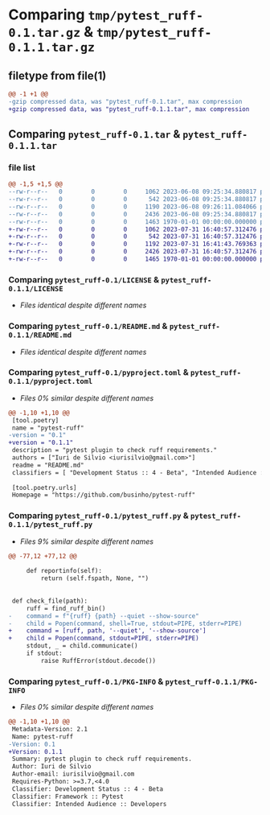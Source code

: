 # Comparing `tmp/pytest_ruff-0.1.tar.gz` & `tmp/pytest_ruff-0.1.1.tar.gz`

## filetype from file(1)

```diff
@@ -1 +1 @@
-gzip compressed data, was "pytest_ruff-0.1.tar", max compression
+gzip compressed data, was "pytest_ruff-0.1.1.tar", max compression
```

## Comparing `pytest_ruff-0.1.tar` & `pytest_ruff-0.1.1.tar`

### file list

```diff
@@ -1,5 +1,5 @@
--rw-r--r--   0        0        0     1062 2023-06-08 09:25:34.880817 pytest_ruff-0.1/LICENSE
--rw-r--r--   0        0        0      542 2023-06-08 09:25:34.880817 pytest_ruff-0.1/README.md
--rw-r--r--   0        0        0     1190 2023-06-08 09:26:11.084066 pytest_ruff-0.1/pyproject.toml
--rw-r--r--   0        0        0     2436 2023-06-08 09:25:34.880817 pytest_ruff-0.1/pytest_ruff.py
--rw-r--r--   0        0        0     1463 1970-01-01 00:00:00.000000 pytest_ruff-0.1/PKG-INFO
+-rw-r--r--   0        0        0     1062 2023-07-31 16:40:57.312476 pytest_ruff-0.1.1/LICENSE
+-rw-r--r--   0        0        0      542 2023-07-31 16:40:57.312476 pytest_ruff-0.1.1/README.md
+-rw-r--r--   0        0        0     1192 2023-07-31 16:41:43.769363 pytest_ruff-0.1.1/pyproject.toml
+-rw-r--r--   0        0        0     2426 2023-07-31 16:40:57.312476 pytest_ruff-0.1.1/pytest_ruff.py
+-rw-r--r--   0        0        0     1465 1970-01-01 00:00:00.000000 pytest_ruff-0.1.1/PKG-INFO
```

### Comparing `pytest_ruff-0.1/LICENSE` & `pytest_ruff-0.1.1/LICENSE`

 * *Files identical despite different names*

### Comparing `pytest_ruff-0.1/README.md` & `pytest_ruff-0.1.1/README.md`

 * *Files identical despite different names*

### Comparing `pytest_ruff-0.1/pyproject.toml` & `pytest_ruff-0.1.1/pyproject.toml`

 * *Files 0% similar despite different names*

```diff
@@ -1,10 +1,10 @@
 [tool.poetry]
 name = "pytest-ruff"
-version = "0.1"
+version = "0.1.1"
 description = "pytest plugin to check ruff requirements."
 authors = ["Iuri de Silvio <iurisilvio@gmail.com>"]
 readme = "README.md"
 classifiers = [ "Development Status :: 4 - Beta", "Intended Audience :: Developers", "Operating System :: OS Independent", "Framework :: Pytest", "Programming Language :: Python :: 3", "Programming Language :: Python :: 3 :: Only", "Topic :: Software Development :: Libraries :: Python Modules"]
 
 [tool.poetry.urls]
 Homepage = "https://github.com/businho/pytest-ruff"
```

### Comparing `pytest_ruff-0.1/pytest_ruff.py` & `pytest_ruff-0.1.1/pytest_ruff.py`

 * *Files 9% similar despite different names*

```diff
@@ -77,12 +77,12 @@
 
     def reportinfo(self):
         return (self.fspath, None, "")
 
 
 def check_file(path):
     ruff = find_ruff_bin()
-    command = f"{ruff} {path} --quiet --show-source"
-    child = Popen(command, shell=True, stdout=PIPE, stderr=PIPE)
+    command = [ruff, path, '--quiet', '--show-source']
+    child = Popen(command, stdout=PIPE, stderr=PIPE)
     stdout, _ = child.communicate()
     if stdout:
         raise RuffError(stdout.decode())
```

### Comparing `pytest_ruff-0.1/PKG-INFO` & `pytest_ruff-0.1.1/PKG-INFO`

 * *Files 0% similar despite different names*

```diff
@@ -1,10 +1,10 @@
 Metadata-Version: 2.1
 Name: pytest-ruff
-Version: 0.1
+Version: 0.1.1
 Summary: pytest plugin to check ruff requirements.
 Author: Iuri de Silvio
 Author-email: iurisilvio@gmail.com
 Requires-Python: >=3.7,<4.0
 Classifier: Development Status :: 4 - Beta
 Classifier: Framework :: Pytest
 Classifier: Intended Audience :: Developers
```

